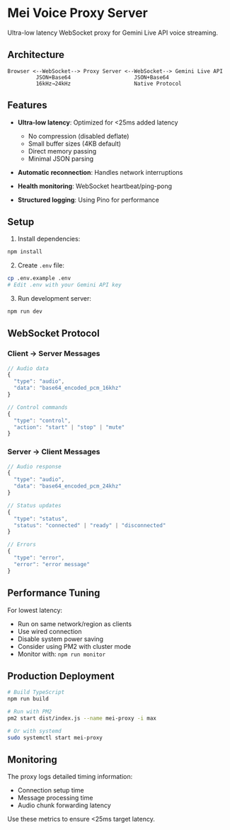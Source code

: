 # Mei Voice Proxy Server

Ultra-low latency WebSocket proxy for Gemini Live API voice streaming.

## Architecture

```
Browser <--WebSocket--> Proxy Server <--WebSocket--> Gemini Live API
         JSON+Base64                    JSON+Base64
         16kHz→24kHz                    Native Protocol
```

## Features

- **Ultra-low latency**: Optimized for <25ms added latency
  - No compression (disabled deflate)
  - Small buffer sizes (4KB default)
  - Direct memory passing
  - Minimal JSON parsing

- **Automatic reconnection**: Handles network interruptions
- **Health monitoring**: WebSocket heartbeat/ping-pong
- **Structured logging**: Using Pino for performance

## Setup

1. Install dependencies:
```bash
npm install
```

2. Create `.env` file:
```bash
cp .env.example .env
# Edit .env with your Gemini API key
```

3. Run development server:
```bash
npm run dev
```

## WebSocket Protocol

### Client → Server Messages

```typescript
// Audio data
{
  "type": "audio",
  "data": "base64_encoded_pcm_16khz"
}

// Control commands
{
  "type": "control",
  "action": "start" | "stop" | "mute"
}
```

### Server → Client Messages

```typescript
// Audio response
{
  "type": "audio",
  "data": "base64_encoded_pcm_24khz"
}

// Status updates
{
  "type": "status",
  "status": "connected" | "ready" | "disconnected"
}

// Errors
{
  "type": "error",
  "error": "error message"
}
```

## Performance Tuning

For lowest latency:
- Run on same network/region as clients
- Use wired connection
- Disable system power saving
- Consider using PM2 with cluster mode
- Monitor with: `npm run monitor`

## Production Deployment

```bash
# Build TypeScript
npm run build

# Run with PM2
pm2 start dist/index.js --name mei-proxy -i max

# Or with systemd
sudo systemctl start mei-proxy
```

## Monitoring

The proxy logs detailed timing information:
- Connection setup time
- Message processing time
- Audio chunk forwarding latency

Use these metrics to ensure <25ms target latency.